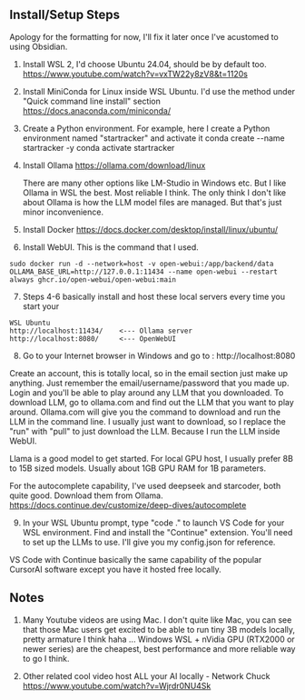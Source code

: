 ## Install/Setup Steps

Apology for the formatting for now, I'll fix it later once I've acustomed to using Obsidian. 

1. Install WSL 2, I'd choose Ubuntu 24.04, should be by default too. 
https://www.youtube.com/watch?v=vxTW22y8zV8&t=1120s

2. Install MiniConda for Linux inside WSL Ubuntu. I'd use the method under "Quick command line install" section
https://docs.anaconda.com/miniconda/

3. Create a Python environment. For example, here I create a Python environment named "startracker" and activate it
conda create --name startracker -y
conda activate startracker

4. Install Ollama 
https://ollama.com/download/linux

    There are many other options like LM-Studio in Windows etc. But I like Ollama in WSL the best. Most reliable I think. The only think I don't like about Ollama is how the LLM model files are managed. But that's just minor inconvenience. 

5. Install Docker 
https://docs.docker.com/desktop/install/linux/ubuntu/

6. Install WebUI. This is the command that I used.
```
sudo docker run -d --network=host -v open-webui:/app/backend/data
OLLAMA_BASE_URL=http://127.0.0.1:11434 --name open-webui --restart always ghcr.io/open-webui/open-webui:main
```

7. Steps 4-6 basically install and host these local servers every time you start your 
```
WSL Ubuntu
http://localhost:11434/    <--- Ollama server
http://localhost:8080/     <--- OpenWebUI
```

8. Go to your Internet browser in Windows and go to : http://localhost:8080

Create an account, this is totally local, so in the email section just make up anything. Just remember the email/username/password that you made up. Login and you'll be able to play around any LLM that you downloaded. To download LLM, go to ollama.com and find out the LLM that you want to play around. Ollama.com will give you the command to download and run the LLM in the command line. I usually just want to download, so I replace the "run" with "pull" to just download the LLM. Because I run the LLM inside WebUI. 

Llama is a good model to get started. For local GPU host, I usually prefer 8B to 15B sized models. Usually about 1GB GPU RAM for 1B parameters. 

For the autocomplete capability, I've used deepseek and starcoder, both quite good. Download them from Ollama. 
https://docs.continue.dev/customize/deep-dives/autocomplete

9. In your WSL Ubuntu prompt, type "code ." to launch VS Code for your WSL environment. Find and install the "Continue" extension. You'll need to set up the LLMs to use. I'll give you my config.json for reference. 

VS Code with Continue basically the same capability of the popular CursorAI software except you have it hosted free locally.



## Notes
1. Many Youtube videos are using Mac. I don't quite like Mac, you can see that those Mac users get excited to be able to run tiny 3B models locally, pretty armature I think haha ... Windows WSL + nVidia GPU (RTX2000 or newer series) are the cheapest, best performance and more reliable way to go I think. 

2. Other related cool video
host ALL your AI locally - Network Chuck
https://www.youtube.com/watch?v=Wjrdr0NU4Sk
